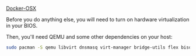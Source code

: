 
[Docker-OSX](https://github.com/sickcodes/Docker-OSX)

Before you do anything else, you will need to turn on hardware virtualization in your BIOS. 

Then, you'll need QEMU and some other dependencies on your host:

```bash
sudo pacman -S qemu libvirt dnsmasq virt-manager bridge-utils flex bison iptables-nft edk2-ovmf
```
